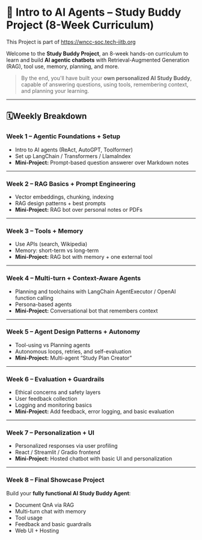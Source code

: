 
# 🤖 Intro to AI Agents – Study Buddy Project (8-Week Curriculum)

This Project is part of https://wncc-soc.tech-iitb.org

Welcome to the **Study Buddy Project**, an 8-week hands-on curriculum to learn and build **AI agentic chatbots** with Retrieval-Augmented Generation (RAG), tool use, memory, planning, and more.

> By the end, you'll have built your **own personalized AI Study Buddy**, capable of answering questions, using tools, remembering context, and planning your learning.

---

## 🗓Weekly Breakdown

### **Week 1 – Agentic Foundations + Setup**

* Intro to AI agents (ReAct, AutoGPT, Toolformer)
* Set up LangChain / Transformers / LlamaIndex
* **Mini-Project:** Prompt-based question answerer over Markdown notes

---

### **Week 2 – RAG Basics + Prompt Engineering**

* Vector embeddings, chunking, indexing
* RAG design patterns + best prompts
* **Mini-Project:** RAG bot over personal notes or PDFs

---

### **Week 3 – Tools + Memory**

* Use APIs (search, Wikipedia)
* Memory: short-term vs long-term
* **Mini-Project:** RAG bot with memory + one external tool

---

### **Week 4 – Multi-turn + Context-Aware Agents**

* Planning and toolchains with LangChain AgentExecutor / OpenAI function calling
* Persona-based agents
* **Mini-Project:** Conversational bot that remembers context

---

### **Week 5 – Agent Design Patterns + Autonomy**

* Tool-using vs Planning agents
* Autonomous loops, retries, and self-evaluation
* **Mini-Project:** Multi-agent “Study Plan Creator”

---

### **Week 6 – Evaluation + Guardrails**

* Ethical concerns and safety layers
* User feedback collection
* Logging and monitoring basics
* **Mini-Project:** Add feedback, error logging, and basic evaluation

---

### **Week 7 – Personalization + UI**

* Personalized responses via user profiling
* React / Streamlit / Gradio frontend
* **Mini-Project:** Hosted chatbot with basic UI and personalization

---

### **Week 8 – Final Showcase Project**

Build your **fully functional AI Study Buddy Agent**:

* Document QnA via RAG
* Multi-turn chat with memory
* Tool usage
* Feedback and basic guardrails
* Web UI + Hosting

